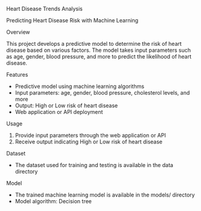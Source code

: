 Heart Disease Trends Analysis

Predicting Heart Disease Risk with Machine Learning

Overview

This project develops a predictive model to determine the risk of heart disease based on various factors. The model takes input parameters such as age, gender, blood pressure, and more to predict the likelihood of heart disease.

Features

- Predictive model using machine learning algorithms
- Input parameters: age, gender, blood pressure, cholesterol levels, and more
- Output: High or Low risk of heart disease
- Web application or API deployment

Usage

1. Provide input parameters through the web application or API
2. Receive output indicating High or Low risk of heart disease

Dataset

- The dataset used for training and testing is available in the data directory

Model

- The trained machine learning model is available in the models/ directory
- Model algorithm: Decision tree
